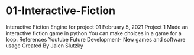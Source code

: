 # 01-Interactive-Fiction
Interactive Fiction Engine for project 01
February 5, 2021 Project 1
Made an interactive fiction game in python
You can make choices in a game for a loop.
References Youtube
Future Development- New games and software usage
Created By Jalen Slutzky

